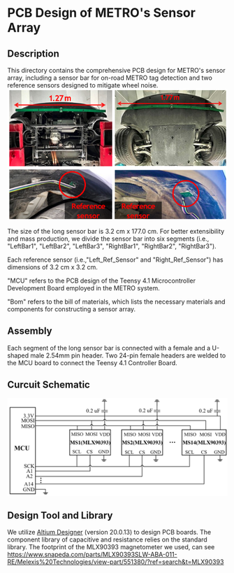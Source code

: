 # PCB Design of METRO's Sensor Array


## Description
This directory contains the comprehensive PCB design for METRO's sensor array, including a sensor bar for on-road METRO tag detection and two reference sensors designed to mitigate wheel noise. 
![plot](../Img/sensor_array_deploy.png)

The size of the long sensor bar is 3.2 cm x 177.0 cm.
For better extensibility and mass production, we divide the sensor bar into six segments (i.e., "LeftBar1", "LeftBar2", "LeftBar3", "RightBar1", "RightBar2", "RightBar3").

Each reference sensor (i.e.,"Left_Ref_Sensor" and "Right_Ref_Sensor") has dimensions of 3.2 cm x 3.2 cm.

"MCU" refers to the PCB design of the Teensy 4.1 Microcontroller Development Board employed in the METRO system.

"Bom" refers to the bill of materials, which lists the necessary materials and components for constructing a sensor array.

## Assembly
Each segment of the long sensor bar is connected with a female and a U-shaped male 2.54mm pin header.
Two 24-pin female headers are welded to the MCU board to connect the Teensy 4.1 Controller Board.


## Curcuit Schematic
![plot](../Img/circuit_schematic.png)

## Design Tool and Library
We utilize [Altium Designer](https://www.altium.com/altium-designer) (version 20.0.13) to design PCB boards.
The component library of capacitive and resistance relies on the standard library.
The footprint of the MLX90393 magnetometer we used, can see https://www.snapeda.com/parts/MLX90393SLW-ABA-011-RE/Melexis%20Technologies/view-part/551380/?ref=search&t=MLX90393


